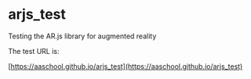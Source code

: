 # arjs_test
Testing the AR.js library for augmented reality

The test URL is:

[https://aaschool.github.io/arjs_test](https://aaschool.github.io/arjs_test)


